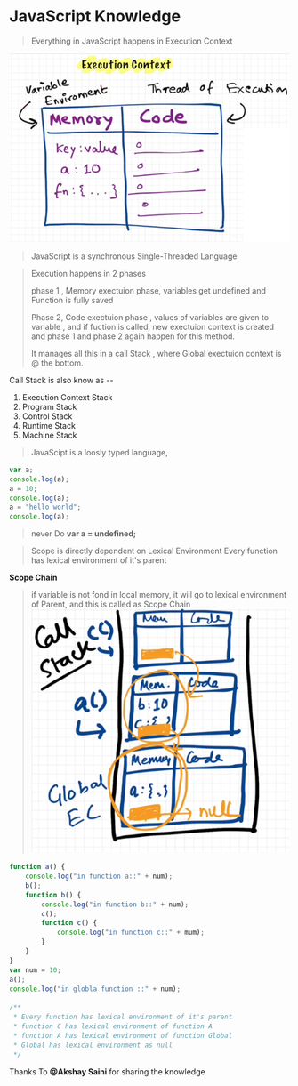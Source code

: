 # JavaScript Knowledge
> Everything in JavaScript happens in Execution Context

![Execution Context](./js_images/executionContext.png)

> JavaScript is a synchronous Single-Threaded Language

> Execution happens in 2 phases 
> 
> phase 1 , Memory exectuion phase, variables get undefined and Function is fully saved
> 
> Phase 2, Code exectuion phase , values of variables are given to variable , and if fuction is called, new exectuion context is created and phase 1 and phase 2 again happen for this method.
>
> It manages all this in a call Stack , where Global exectuion context is @ the bottom.

Call Stack is also know as --
1. Execution Context Stack
2. Program Stack
3. Control Stack
4. Runtime Stack 
5. Machine Stack

> JavaScipt is a loosly typed language,
```JavaScript
var a;
console.log(a);
a = 10;
console.log(a);
a = "hello world";
console.log(a);
```
> never Do **var a = undefined;**

> Scope is directly dependent on Lexical Environment
> Every function has lexical environment of it's parent

**Scope Chain**
> if variable is not fond in local memory, it will go to lexical environment of Parent, and this is called as Scope Chain
![Scope Chain](./js_images/scopeChain.png)

```javascript
function a() {
    console.log("in function a::" + num);
    b();
    function b() {
        console.log("in function b::" + num);
        c();
        function c() {
            console.log("in function c::" + mum);
        }
    }
}
var num = 10;
a();
console.log("in globla function ::" + num);

/**
 * Every function has lexical environment of it's parent
 * function C has lexical environment of function A
 * function A has lexical environment of function Global
 * Global has lexical environment as null
 */
```

Thanks To **@Akshay Saini** for sharing the knowledge